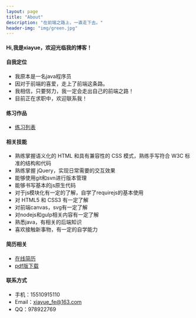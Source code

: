 ```yaml
---
layout: page
title: "About"
description: "在前端之路上，一直走下去。"
header-img: "img/green.jpg"
---
```





#### Hi,我是xiayue，欢迎光临我的博客！


#### 自我定位


- 我原本是一名java程序员
- 因对于前端的喜爱，走上了前端这条路。 
- 我相信，只要努力，我一定会走出自己的前端之路！
- 目前正在求职中，欢迎联系我！




#### 练习作品

- [练习列表](http://xiayue-fe.github.io/demos/)


#### 相关技能

- 熟练掌握语义化的 HTML 和具有兼容性的 CSS 模式，熟练手写符合 W3C 标准的结构和代码
- 熟练掌握 jQuery，实现日常需要的交互效果
- 能够使用git和svn进行版本管理
- 能够书写基本的js原生代码
- 对于js模块化有一定的了解，自学了requirejs的基本使用
- 对 HTML5 和 CSS3 有一定了解
- 对前端canvas，svg有一定了解
- 对nodejs和gulp相关内容有一定了解
- 熟悉java，有相关的后端知识
- 喜欢接触新事物，有一定的自学能力


#### 简历相关

- [在线简历](http://xiayue.deercv.com/?preview=1)
- [pdf版下载](http://xiayue-fe.github.io/jianli/web前端-黄浩-2年.pdf)



#### 联系方式

- 手机：15510915110
- Email：xiayue_fe@163.com 
- QQ：978922769









